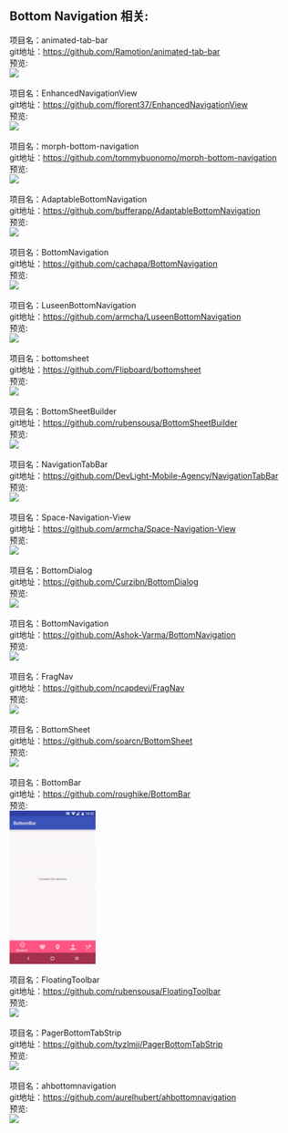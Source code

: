 
## Bottom Navigation 相关:<br>



项目名：animated-tab-bar<br>
git地址：https://github.com/Ramotion/animated-tab-bar<br>
预览:<br>
<img src="https://github.com/Ramotion/animated-tab-bar/raw/master/Screenshots/animatedTabBar.gif" width="40%" />

项目名：EnhancedNavigationView<br>
git地址：https://github.com/florent37/EnhancedNavigationView<br>
预览:<br>
<img src="https://raw.githubusercontent.com/florent37/EnhancedNavigationView/master/medias/video-large.gif" width="40%" />

项目名：morph-bottom-navigation<br>
git地址：https://github.com/tommybuonomo/morph-bottom-navigation<br>
预览:<br>
<img src="https://user-images.githubusercontent.com/15737675/41736506-026b6fd6-758d-11e8-9be6-7bc217aaa1e8.gif" width="30%" />

项目名：AdaptableBottomNavigation<br>
git地址：https://github.com/bufferapp/AdaptableBottomNavigation<br>
预览:<br>
<img src="https://github.com/bufferapp/AdaptableBottomNavigation/raw/master/art/demo.gif" width="30%" />

项目名：BottomNavigation<br>
git地址：https://github.com/cachapa/BottomNavigation<br>
预览:<br>
<img src="https://github.com/cachapa/BottomNavigation/raw/master/images/bottomnav.gif" width="30%" />

项目名：LuseenBottomNavigation<br>
git地址：https://github.com/armcha/LuseenBottomNavigation<br>
预览:<br>
<img src="https://github.com/armcha/LuseenBottomNavigation/raw/master/ScreenShots/gifView2.gif" width="30%" />

项目名：bottomsheet<br>
git地址：https://github.com/Flipboard/bottomsheet<br>
预览:<br>
<img src="https://camo.githubusercontent.com/d81602913dd3f1e40268cbe4dfffa9d9697f58a3/687474703a2f2f692e696d6775722e636f6d2f3265335a686f552e676966" width="30%" />

项目名：BottomSheetBuilder<br>
git地址：https://github.com/rubensousa/BottomSheetBuilder<br>
预览:<br>
<img src="https://github.com/rubensousa/BottomSheetBuilder/raw/master/screens/normal_demo.gif" width="30%" />

项目名：NavigationTabBar<br>
git地址：https://github.com/DevLight-Mobile-Agency/NavigationTabBar<br>
预览:<br>
<img src="https://camo.githubusercontent.com/34b7f502917712a202586065cb638d30a57323a1/68747470733a2f2f6c68352e676f6f676c6575736572636f6e74656e742e636f6d2f2d686d454c665a51766578552f567670566c6f6f615076492f41414141414141414350412f3548413569633764415377425559717071636678416d664c7a50504458656a71512f773332322d683535322d6e6f2f6e7462732e676966" width="30%" />

项目名：Space-Navigation-View<br>
git地址：https://github.com/armcha/Space-Navigation-View<br>
预览:<br>
<img src="https://github.com/armcha/Space-Navigation-View/raw/master/screens/screen4.png" width="85%" />

项目名：BottomDialog<br>
git地址：https://github.com/Curzibn/BottomDialog<br>
预览:<br>
<img src="https://github.com/Curzibn/BottomDialog/raw/master/art/horizontal.png" width="30%" />


项目名：BottomNavigation<br>
git地址：https://github.com/Ashok-Varma/BottomNavigation<br>
预览:<br>
<img src="https://raw.githubusercontent.com/Ashok-Varma/BottomNavigation/master/all.gif" width="30%" />



项目名：FragNav<br>
git地址：https://github.com/ncapdevi/FragNav<br>
预览:<br>
<img src="https://raw.githubusercontent.com/ncapdevi/FragNav/master/FragNavDemo.gif" width="30%" />

项目名：BottomSheet<br>
git地址：https://github.com/soarcn/BottomSheet<br>
预览:<br>
<img src="https://github.com/soarcn/BottomSheet/raw/master/art/image.png?raw=true" width="30%" />

项目名：BottomBar<br>
git地址：https://github.com/roughike/BottomBar<br>
预览:<br>
<img src="https://raw.githubusercontent.com/roughike/BottomBar/master/graphics/shifting-demo.gif" width="30%" />

项目名：FloatingToolbar<br>
git地址：https://github.com/rubensousa/FloatingToolbar<br>
预览:<br>
![](https://github.com/rubensousa/FloatingToolbar/raw/master/screenshots/demo.gif) <br>

项目名：PagerBottomTabStrip<br>
git地址：https://github.com/tyzlmjj/PagerBottomTabStrip<br>
预览:<br>
![](https://github.com/tyzlmjj/PagerBottomTabStrip/raw/master/img/demo1.gif) <br>

项目名：ahbottomnavigation<br>
git地址：https://github.com/aurelhubert/ahbottomnavigation<br>
预览:<br>
![](https://raw.githubusercontent.com/aurelhubert/ahbottomnavigation/master/demo2.gif) <br>
